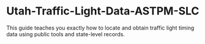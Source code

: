 # Utah-Traffic-Light-Data-ASTPM-SLC
This guide teaches you exactly how to locate and obtain traffic light timing data using public tools and state-level records.
